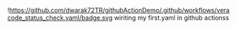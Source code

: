 !https://github.com/dwarak72TR/githubActionDemo/.github/workflows/veracode_status_check.yaml/badge.svg
wiriting my first.yaml in github actionss
